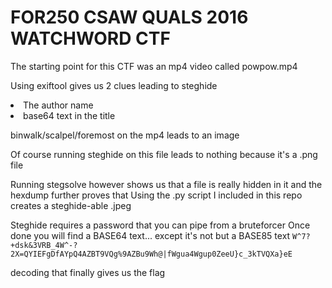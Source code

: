 # FOR250 CSAW QUALS 2016 WATCHWORD CTF

The starting point for this CTF was an mp4 video called powpow.mp4

Using exiftool gives us 2 clues leading to steghide 
<li> The author name</li>
<li> base64 text in the title</li>

binwalk/scalpel/foremost on the mp4 leads to an image

Of course running steghide on this file leads to nothing because it's a .png file

Running stegsolve however shows us that a file is really hidden in it and the hexdump further proves that
Using the .py script I included in this repo creates a steghide-able .jpeg

Steghide requires a password that you can pipe from a bruteforcer 
Once done you will find a BASE64 text...
except it's not
but a BASE85 text
`W^7?+dsk&3VRB_4W^-?2X=QYIEFgDfAYpQ4AZBT9VQg%9AZBu9Wh@|fWgua4Wgup0ZeeU}c_3kTVQXa}eE` 

decoding that finally gives us the flag
